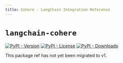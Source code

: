 ```yaml
---
title: Cohere - LangChain Integration Reference
---
```


# `langchain-cohere`

[![PyPI - Version](https://img.shields.io/pypi/v/langchain-cohere?label=%20)](https://pypi.org/project/langchain-cohere/#history)
[![PyPI - License](https://img.shields.io/pypi/l/langchain-cohere)](https://opensource.org/licenses/MIT)
[![PyPI - Downloads](https://img.shields.io/pepy/dt/langchain-cohere)](https://pypistats.org/packages/langchain-cohere)

This package ref has not yet been migrated to v1.
